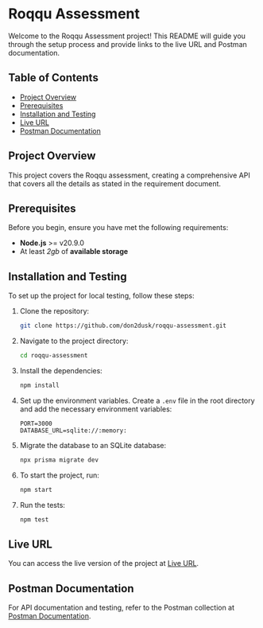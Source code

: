 # Roqqu Assessment

Welcome to the Roqqu Assessment project! This README will guide you through the setup process and provide links to the live URL and Postman documentation.

## Table of Contents

- [Project Overview](#project-overview)
- [Prerequisites](#prerequisites)
- [Installation and Testing](#installation-and-testing)
- [Live URL](#live-url)
- [Postman Documentation](#postman-documentation)

## Project Overview

This project covers the Roqqu assessment, creating a comprehensive API that covers all the details as stated in the requirement document.

## Prerequisites

Before you begin, ensure you have met the following requirements:

- **Node.js** >= v20.9.0
- At least _2gb_ of **available storage**

## Installation and Testing

To set up the project for local testing, follow these steps:

1. Clone the repository:
   ```bash
   git clone https://github.com/don2dusk/roqqu-assessment.git
   ```
2. Navigate to the project directory:
   ```bash
   cd roqqu-assessment
   ```
3. Install the dependencies:

   ```bash
   npm install
   ```

4. Set up the environment variables. Create a `.env` file in the root directory and add the necessary environment variables:

   ```
   PORT=3000
   DATABASE_URL=sqlite://:memory:
   ```

5. Migrate the database to an SQLite database:

   ```bash
   npx prisma migrate dev
   ```

6. To start the project, run:

   ```bash
   npm start
   ```

7. Run the tests:
   ```bash
   npm test
   ```

## Live URL

You can access the live version of the project at [Live URL](http://roqqu-api.eba-cwcssbmp.us-west-2.elasticbeanstalk.com/).

## Postman Documentation

For API documentation and testing, refer to the Postman collection at [Postman Documentation](https://documenter.getpostman.com/view/25022077/2sAYdkHpMZ).
